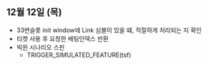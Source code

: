 
## 12월 12일 (목)

- 33번슬롯 init window에 Link 심볼이 있을 떄, 적절하게 처리되는 지 확인
- 티켓 사용 후 요청한 베팅인덱스 반환
- 빅윈 시나리오 스핀
	- TRIGGER_SIMULATED_FEATURE(tsf)